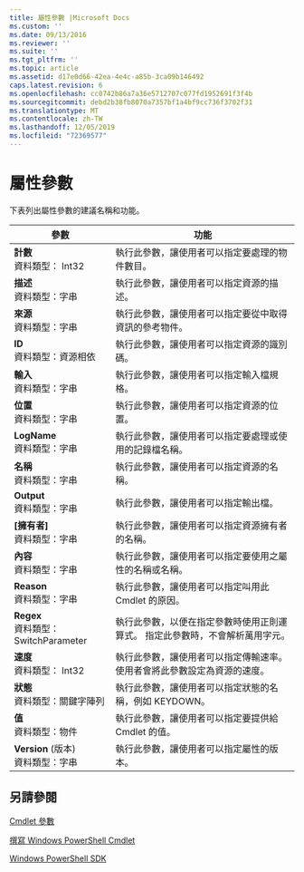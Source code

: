 ```yaml
---
title: 屬性參數 |Microsoft Docs
ms.custom: ''
ms.date: 09/13/2016
ms.reviewer: ''
ms.suite: ''
ms.tgt_pltfrm: ''
ms.topic: article
ms.assetid: d17e0d66-42ea-4e4c-a85b-3ca09b146492
caps.latest.revision: 6
ms.openlocfilehash: cc0742b86a7a36e5712707c077fd1952691f3f4b
ms.sourcegitcommit: debd2b38fb8070a7357bf1a4bf9cc736f3702f31
ms.translationtype: MT
ms.contentlocale: zh-TW
ms.lasthandoff: 12/05/2019
ms.locfileid: "72369577"
---
```

# <a name="property-parameters"></a>屬性參數

下表列出屬性參數的建議名稱和功能。

|參數|功能|
|---|---|
|**計數**<br>資料類型： Int32|執行此參數，讓使用者可以指定要處理的物件數目。|
|**描述**<br>資料類型：字串|執行此參數，讓使用者可以指定資源的描述。|
|**來源**<br>資料類型：字串|執行此參數，讓使用者可以指定要從中取得資訊的參考物件。|
|**ID**<br>資料類型：資源相依|執行此參數，讓使用者可以指定資源的識別碼。|
|**輸入**<br>資料類型：字串|執行此參數，讓使用者可以指定輸入檔規格。|
|**位置**<br>資料類型：字串|執行此參數，讓使用者可以指定資源的位置。|
|**LogName**<br>資料類型：字串|執行此參數，讓使用者可以指定要處理或使用的記錄檔名稱。|
|**名稱**<br>資料類型：字串|執行此參數，讓使用者可以指定資源的名稱。|
|**Output**<br>資料類型：字串|執行此參數，讓使用者可以指定輸出檔。|
|**[擁有者]**<br>資料類型：字串|執行此參數，讓使用者可以指定資源擁有者的名稱。|
|**內容**<br>資料類型：字串|執行此參數，讓使用者可以指定要使用之屬性的名稱或名稱。|
|**Reason**<br>資料類型：字串|執行此參數，讓使用者可以指定叫用此 Cmdlet 的原因。|
|**Regex**<br>資料類型： SwitchParameter|執行此參數，以便在指定參數時使用正則運算式。 指定此參數時，不會解析萬用字元。|
|**速度**<br>資料類型： Int32|執行此參數，讓使用者可以指定傳輸速率。 使用者會將此參數設定為資源的速度。|
|**狀態**<br>資料類型：關鍵字陣列|執行此參數，讓使用者可以指定狀態的名稱，例如 KEYDOWN。|
|**值**<br>資料類型：物件|執行此參數，讓使用者可以指定要提供給 Cmdlet 的值。|
|**Version** (版本)<br>資料類型：字串|執行此參數，讓使用者可以指定屬性的版本。|

## <a name="see-also"></a>另請參閱

[Cmdlet 參數](./cmdlet-parameters.md)

[撰寫 Windows PowerShell Cmdlet](./writing-a-windows-powershell-cmdlet.md)

[Windows PowerShell SDK](../windows-powershell-reference.md)
